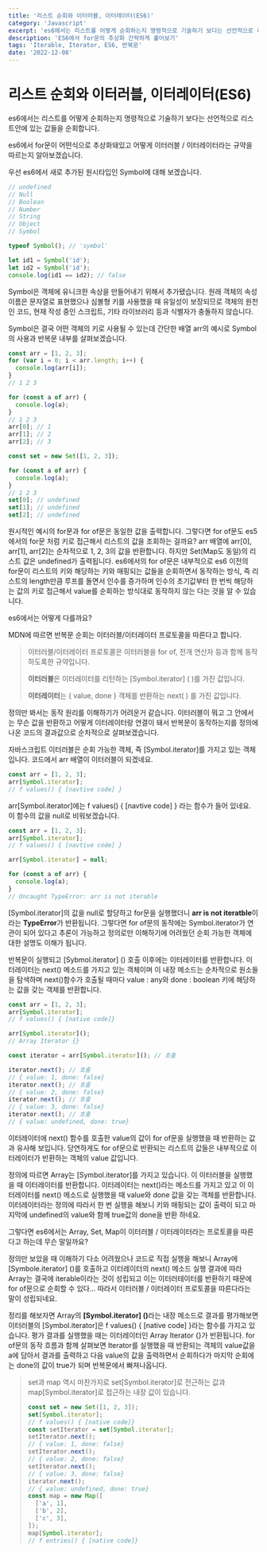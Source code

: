 ```yaml
---
title: '리스트 순회와 이터러블, 이터레이터(ES6)'
category: 'Javascript'
excerpt: 'es6에서는 리스트를 어떻게 순회하는지 명령적으로 기술하기 보다는 선언적으로 리스트안에 있는 값들을 순회합니다. es6에서 for문이 어떤식으로 추상화돼있고 어떻게 이터러블 / 이터레이터라는 규약을 따르는지 알아보겠습니다.'
description: 'ES6에서 for문의 추상화 간략하게 훑어보기'
tags: 'Iterable, Iterator, ES6, 반복문'
date: '2022-12-08'
---
```


# 리스트 순회와 이터러블, 이터레이터(ES6)

es6에서는 리스트를 어떻게 순회하는지 명령적으로 기술하기 보다는 선언적으로 리스트안에 있는 값들을 순회합니다.

es6에서 for문이 어떤식으로 추상화돼있고 어떻게 이터러블 / 이터레이터라는 규약을 따르는지 알아보겠습니다.

우선 es6에서 새로 추가된 원시타입인 Symbol에 대해 보겠습니다.

```js
// undefined
// Null
// Boolean
// Number
// String
// Object
// Symbol

typeof Symbol(); // 'symbol'

let id1 = Symbol('id');
let id2 = Symbol('id');
console.log(id1 == id2); // false
```

Symbol은 객체에 유니크한 속상을 만들어내기 위해서 추가됐습니다. 원래 객체의 속성 이름은 문자열로 표현했으나 심볼형 키를 사용했을 때 유일성이 보장되므로 객체의 원천인 코드, 현재 작성 중인 스크립트, 기타 라이브러리 등과 식별자가 충돌하지 않습니다.

Symbol은 결국 어떤 객체의 키로 사용될 수 있는데 간단한 배열 arr의 예시로 Symbol의 사용과 반복문 내부를 살펴보겠습니다.

```js
const arr = [1, 2, 3];
for (var i = 0; i < arr.length; i++) {
  console.log(arr[i]);
}
// 1 2 3

for (const a of arr) {
  console.log(a);
}
// 1 2 3
arr[0]; // 1
arr[1]; // 2
arr[2]; // 3

const set = new Set([1, 2, 3]);

for (const a of arr) {
  console.log(a);
}
// 1 2 3
set[0]; // undefined
set[1]; // undefined
set[2]; // undefined
```

원시적인 예시의 for문과 for of문은 동일한 값을 출력합니다. 그렇다면 for of문도 es5에서의 for문 처럼 키로 접근해서 리스트의 값을 조회하는 걸까요? arr 배열에 arr[0], arr[1], arr[2]는 순차적으로 1, 2, 3의 값을 반환합니다. 하지만 Set(Map도 동일)의 리스트 값은 undefined가 출력됩니다. es6에서의 for of문은 내부적으로 es6 이전의 for문이 리스트의 키와 해당하는 키와 매핑되는 값들을 순회하면서 동작하는 방식, 즉 리스트의 length만큼 루프를 돌면서 인수를 증가하며 인수의 초기값부터 한 번씩 해당하는 값의 키로 접근해서 value를 순회하는 방식대로 동작하지 않는 다는 것을 알 수 있습니다.

es6에서는 어떻게 다를까요?

MDN에 따르면 반복문 순회는 이터러블/이터레이터 프로토콜을 따른다고 합니다.

> 이터러블/이터레이터 프로토콜은 이터러블을 for of, 전개 연산자 등과 함께 동작하도록한 규약입니다.
>
> **이터러블**은 이터레이터를 리턴하는 [Symbol.iterator] ( )를 가진 값입니다.
>
> **이터레이터**는 { value, done } 객체를 반환하는 next( ) 를 가진 값입니다.

정의만 봐서는 동작 원리를 이해하기가 어려운거 같습니다. 이터러블이 뭐고 그 안에서는 무슨 값을 반환하고 어떻게 이터레이터랑 연결이 돼서 반복문이 동작하는지를 정의에 나온 코드의 결과값으로 순차적으로 살펴보겠습니다.

자바스크립트 이터러블은 순회 가능한 객체, 즉 [Symbol.iterator]를 가지고 있는 객체입니다. 코드에서 arr 배열이 이터러블이 되겠네요.

```js
const arr = [1, 2, 3];
arr[Symbol.iterator];
// f values() { [navtive code] }
```

arr[Symbol.iterator]에는 f values() { [navtive code] } 라는 함수가 들어 있네요. 이 함수의 값을 null로 비워보겠습니다.

```js
const arr = [1, 2, 3];
arr[Symbol.iterator];
// f values() { [navtive code] }

arr[Symbol.iterator] = null;

for (const a of arr) {
  console.log(a);
}
// Uncaught TypeError: arr is not iterable
```

[Symbol.iterator]의 값을 null로 할당하고 for문을 실행했더니 **arr is not iteratble**이라는 **TypeError**가 반환됩니다. 그렇다면 for of문의 동작에는 Symbol.iterator가 연관이 되어 있다고 추론이 가능하고 정의로만 이해하기에 어려웠던 순회 가능한 객체에 대한 설명도 이해가 됩니다.

반복문이 실행되고 [Sybmol.iterator] () 호출 이후에는 이터레이터를 반환합니다. 이터레이터는 next() 메소드를 가지고 있는 객체이며 이 내장 메소드는 순차적으로 원소들을 탐색하며 next()함수가 호출될 때마다 value : any와 done : boolean 키에 해당하는 값을 갖는 객체를 반환합니다.

```js
const arr = [1, 2, 3];
arr[Symbol.iterator];
// f values() { [native code]}

arr[Symbol.iterator]();
// Array Iterator {}

const iterator = arr[Symbol.iterator](); // 호출

iterator.next(); // 호출
// { value: 1, done: false}
iterator.next(); // 호출
// { value: 2, done: false}
iterator.next(); // 호출
// { value: 3, done: false}
iterator.next(); // 호출
// { value: undefined, done: true}
```

이터레이터에 next() 함수를 호출한 value의 값이 for of문을 실행했을 때 반환하는 값과 유사해 보입니다. 당연하게도 for of문으로 반환되는 리스트의 값들은 내부적으로 이터레이터가 반환하는 객체의 value 값입니다.

정의에 따르면 Array는 [Symbol.iterator]를 가지고 있습니다. 이 이터러블을 실행했을 때 이터레이터를 반환합니다. 이터레이터는 next()라는 메소드를 가지고 있고 이 이터레이터를 next() 메소드로 실행했을 때 value와 done 값을 갖는 객체를 반환합니다. 이터레이터라는 정의에 따라서 한 번 실행을 해보니 키와 매핑되는 값이 출력이 되고 마지막에 undefined의 value와 함께 true값의 done을 반환 하네요.

그렇다면 es6에서는 Array, Set, Map이 이터러블 / 이터레이터라는 프로토콜을 따른다고 하는데 무슨 말일까요?

정의만 보았을 때 이해하기 다소 어려웠으나 코드로 직접 실행을 해보니 Array에 [Symbole.iterator] ()를 호출하고 이터레이터의 next() 메소드 실행 결과에 따라 Array는 결국에 iterable이라는 것이 성립되고 이는 이터러테이터를 반환하기 때문에 for of문으로 순회할 수 있다... 따라서 이터러블 / 이터레이터 프로토콜을 따른다라는 말이 성립되네요.

<!-- 이터러블은 [symbol.iterator]()를 실행했을 때 이터레이터를 반환하게 돼있고 이터레이터는 value와 done을 갖는 객체를 next()를 통해서 반환 -->

정리를 해보자면 Array의 <b>[Symbol.iterator] ()</b>라는 내장 메소드로 결과를 평가해보면 이터러블의 [Symbol.iterator]은 f values() { [native code] }라는 함수를 가지고 있습니다. 평가 결과를 실행했을 때는 이터레이터인 Array Iterator {}가 반환됩니다. for of문의 동작 흐름과 함께 살펴보면 Iterator를 실행했을 때 반환되는 객체의 value값을 a에 담아서 결과를 출력하고 다음 value의 값을 출력하면서 순회하다가 마지막 순회에는 done의 값이 true가 되며 반복문에서 빠져나옵니다.

> set과 map 역시 마찬가지로 set[Symbol.iterator]로 전근하는 값과 map[Symbol.iterator]로 접근하는 내장 값이 있습니다.
>
> ```js
> const set = new Set([1, 2, 3]);
> set[Symbol.iterator];
> // f values() { [native code]}
> const setIterator = set[Symbol.iterator];
> setIterator.next();
> // { value: 1, done: false}
> setIterator.next();
> // { value: 2, done: false}
> setIterator.next();
> // { value: 3, done: false}
> iterator.next();
> // { value: undefined, done: true}
> const map = new Map([
>   ['a', 1],
>   ['b', 2],
>   ['c', 3],
> ]);
> map[Symbol.iterator];
> // f entries() { [native code]}
> ```
